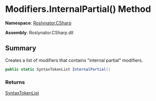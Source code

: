 # Modifiers\.InternalPartial\(\) Method

**Namespace**: [Roslynator.CSharp](../../README.md)

**Assembly**: Roslynator\.CSharp\.dll

## Summary

Creates a list of modifiers that contains "internal partial" modifiers\.

```csharp
public static SyntaxTokenList InternalPartial()
```

### Returns

[SyntaxTokenList](https://docs.microsoft.com/en-us/dotnet/api/microsoft.codeanalysis.syntaxtokenlist)

